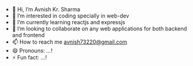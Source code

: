 - 👋 Hi, I’m Avnish Kr. Sharma
- 👀 I’m interested in coding specially in web-dev
- 🌱 I’m currently learning reactjs and expressjs
- 💞️ I’m looking to collaborate on any web applications for both backend and frontend
- 📫 How to reach me avnish73220@gmail.com
- 😄 Pronouns: ...!
- ⚡ Fun fact: ...!

<!---
AVN1SH/AVN1SH is a ✨ special ✨ repository because its `README.md` (this file) appears on your GitHub profile.
You can click the Preview link to take a look at your changes.
--->
